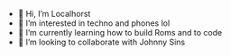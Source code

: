 - 👋 Hi, I’m Localhorst
- 👀 I’m interested in techno and phones lol
- 🌱 I’m currently learning how to build Roms and to code
- 💞️ I’m looking to collaborate with Johnny Sins
